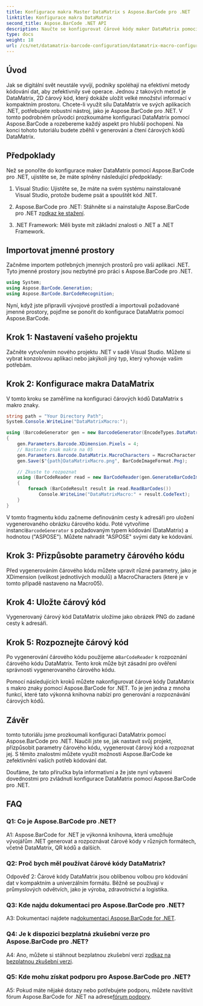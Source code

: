 ```yaml
---
title: Konfigurace makra Master DataMatrix s Aspose.BarCode pro .NET
linktitle: Konfigurace makra DataMatrix
second_title: Aspose.BarCode .NET API
description: Naučte se konfigurovat čárové kódy maker DataMatrix pomocí Aspose.BarCode pro .NET. Generujte, přizpůsobujte a rozpoznávejte čárové kódy DataMatrix ve svých aplikacích .NET.
type: docs
weight: 18
url: /cs/net/datamatrix-barcode-configuration/datamatrix-macro-configuration/
---
```

## Úvod

Jak se digitální svět neustále vyvíjí, podniky spoléhají na efektivní metody kódování dat, aby zefektivnily své operace. Jednou z takových metod je DataMatrix, 2D čárový kód, který dokáže uložit velké množství informací v kompaktním prostoru. Chcete-li využít sílu DataMatrix ve svých aplikacích .NET, potřebujete robustní nástroj, jako je Aspose.BarCode pro .NET. V tomto podrobném průvodci prozkoumáme konfiguraci DataMatrix pomocí Aspose.BarCode a rozebereme každý aspekt pro hlubší pochopení. Na konci tohoto tutoriálu budete zběhlí v generování a čtení čárových kódů DataMatrix.

## Předpoklady

Než se ponoříte do konfigurace maker DataMatrix pomocí Aspose.BarCode pro .NET, ujistěte se, že máte splněny následující předpoklady:

1. Visual Studio: Ujistěte se, že máte na svém systému nainstalované Visual Studio, protože budeme psát a spouštět kód .NET.

2.  Aspose.BarCode pro .NET: Stáhněte si a nainstalujte Aspose.BarCode pro .NET z[odkaz ke stažení](https://releases.aspose.com/barcode/net/).

3. .NET Framework: Měli byste mít základní znalosti o .NET a .NET Framework.

## Importovat jmenné prostory

Začněme importem potřebných jmenných prostorů pro vaši aplikaci .NET. Tyto jmenné prostory jsou nezbytné pro práci s Aspose.BarCode pro .NET.

```csharp
using System;
using Aspose.BarCode.Generation;
using Aspose.BarCode.BarCodeRecognition;
```

Nyní, když jste připravili vývojové prostředí a importovali požadované jmenné prostory, pojďme se ponořit do konfigurace DataMatrix pomocí Aspose.BarCode.

## Krok 1: Nastavení vašeho projektu

Začněte vytvořením nového projektu .NET v sadě Visual Studio. Můžete si vybrat konzolovou aplikaci nebo jakýkoli jiný typ, který vyhovuje vašim potřebám.

## Krok 2: Konfigurace makra DataMatrix

V tomto kroku se zaměříme na konfiguraci čárových kódů DataMatrix s makro znaky.

```csharp
string path = "Your Directory Path";
System.Console.WriteLine("DataMatrixMacro:");

using (BarcodeGenerator gen = new BarcodeGenerator(EncodeTypes.DataMatrix, "ASPOSE"))
{
    gen.Parameters.Barcode.XDimension.Pixels = 4;
    // Nastavte znak makra na 05
    gen.Parameters.Barcode.DataMatrix.MacroCharacters = MacroCharacter.Macro05;
    gen.Save($"{path}DataMatrixMacro.png", BarCodeImageFormat.Png);

    // Zkuste to rozpoznat
    using (BarCodeReader read = new BarCodeReader(gen.GenerateBarCodeImage(), DecodeType.DataMatrix))
    {
        foreach (BarCodeResult result in read.ReadBarCodes())
            Console.WriteLine("DataMatrixMacro:" + result.CodeText);
    }
}
```

 V tomto fragmentu kódu začneme definováním cesty k adresáři pro uložení vygenerovaného obrázku čárového kódu. Poté vytvoříme instanci`BarcodeGenerator` s požadovaným typem kódování (DataMatrix) a hodnotou ("ASPOSE"). Můžete nahradit "ASPOSE" svými daty ke kódování.

## Krok 3: Přizpůsobte parametry čárového kódu

Před vygenerováním čárového kódu můžete upravit různé parametry, jako je XDimension (velikost jednotlivých modulů) a MacroCharacters (které je v tomto případě nastaveno na Macro05).

## Krok 4: Uložte čárový kód

Vygenerovaný čárový kód DataMatrix uložíme jako obrázek PNG do zadané cesty k adresáři.

## Krok 5: Rozpoznejte čárový kód

 Po vygenerování čárového kódu použijeme a`BarCodeReader` k rozpoznání čárového kódu DataMatrix. Tento krok může být zásadní pro ověření správnosti vygenerovaného čárového kódu.

Pomocí následujících kroků můžete nakonfigurovat čárové kódy DataMatrix s makro znaky pomocí Aspose.BarCode for .NET. To je jen jedna z mnoha funkcí, které tato výkonná knihovna nabízí pro generování a rozpoznávání čárových kódů.

## Závěr

tomto tutoriálu jsme prozkoumali konfiguraci DataMatrix pomocí Aspose.BarCode pro .NET. Naučili jste se, jak nastavit svůj projekt, přizpůsobit parametry čárového kódu, vygenerovat čárový kód a rozpoznat jej. S těmito znalostmi můžete využít možnosti Aspose.BarCode ke zefektivnění vašich potřeb kódování dat.

Doufáme, že tato příručka byla informativní a že jste nyní vybaveni dovednostmi pro zvládnutí konfigurace DataMatrix pomocí Aspose.BarCode pro .NET.

## FAQ

### Q1: Co je Aspose.BarCode pro .NET?

A1: Aspose.BarCode for .NET je výkonná knihovna, která umožňuje vývojářům .NET generovat a rozpoznávat čárové kódy v různých formátech, včetně DataMatrix, QR kódů a dalších.

### Q2: Proč bych měl používat čárové kódy DataMatrix?

Odpověď 2: Čárové kódy DataMatrix jsou oblíbenou volbou pro kódování dat v kompaktním a univerzálním formátu. Běžně se používají v průmyslových odvětvích, jako je výroba, zdravotnictví a logistika.

### Q3: Kde najdu dokumentaci pro Aspose.BarCode pro .NET?

 A3: Dokumentaci najdete na[dokumentaci Aspose.BarCode for .NET](https://reference.aspose.com/barcode/net/).

### Q4: Je k dispozici bezplatná zkušební verze pro Aspose.BarCode pro .NET?

 A4: Ano, můžete si stáhnout bezplatnou zkušební verzi z[odkaz na bezplatnou zkušební verzi](https://releases.aspose.com/).

### Q5: Kde mohu získat podporu pro Aspose.BarCode pro .NET?

 A5: Pokud máte nějaké dotazy nebo potřebujete podporu, můžete navštívit fórum Aspose.BarCode for .NET na adrese[fórum podpory](https://forum.aspose.com/c/barcode/13).
